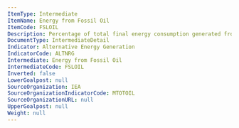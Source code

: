```yaml
---
ItemType: Intermediate
ItemName: Energy from Fossil Oil
ItemCode: FSLOIL
Description: Percentage of total final energy consumption generated from Fossil Oil
DocumentType: IntermediateDetail
Indicator: Alternative Energy Generation
IndicatorCode: ALTNRG
Intermediate: Energy from Fossil Oil
IntermediateCode: FSLOIL
Inverted: false
LowerGoalpost: null
SourceOrganization: IEA
SourceOrganizationIndicatorCode: MTOTOIL
SourceOrganizationURL: null
UpperGoalpost: null
Weight: null
---
```



